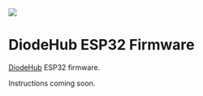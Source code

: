 ![](https://diodehub.sfo2.digitaloceanspaces.com/diodehub-logo_400x96.png)

# DiodeHub ESP32 Firmware

[DiodeHub](https://diodehub.com) ESP32 firmware.

Instructions coming soon.
